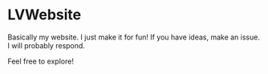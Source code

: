# LVWebsite
Basically my website. I just make it for fun!
If you have ideas, make an issue. I will probably respond.

Feel free to explore!
